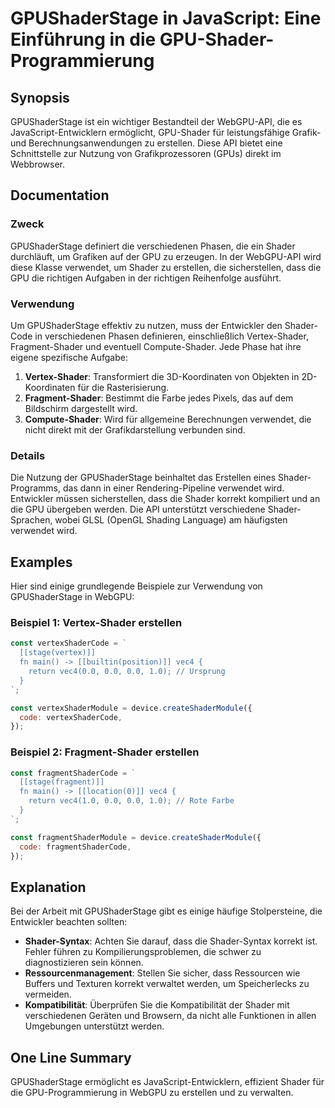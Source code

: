 <!--
Meta Description: # GPUShaderStage in JavaScript: Eine Einführung in die GPU-Shader-Programmierung ## Synopsis GPUShaderStage ist ein wichtiger Bestandteil der WebGPU-A...
Meta Keywords: die, shader, der, gpushaderstage, gpu
-->

# GPUShaderStage in JavaScript: Eine Einführung in die GPU-Shader-Programmierung

## Synopsis
GPUShaderStage ist ein wichtiger Bestandteil der WebGPU-API, die es JavaScript-Entwicklern ermöglicht, GPU-Shader für leistungsfähige Grafik- und Berechnungsanwendungen zu erstellen. Diese API bietet eine Schnittstelle zur Nutzung von Grafikprozessoren (GPUs) direkt im Webbrowser.

## Documentation
### Zweck
GPUShaderStage definiert die verschiedenen Phasen, die ein Shader durchläuft, um Grafiken auf der GPU zu erzeugen. In der WebGPU-API wird diese Klasse verwendet, um Shader zu erstellen, die sicherstellen, dass die GPU die richtigen Aufgaben in der richtigen Reihenfolge ausführt.

### Verwendung
Um GPUShaderStage effektiv zu nutzen, muss der Entwickler den Shader-Code in verschiedenen Phasen definieren, einschließlich Vertex-Shader, Fragment-Shader und eventuell Compute-Shader. Jede Phase hat ihre eigene spezifische Aufgabe:

1. **Vertex-Shader**: Transformiert die 3D-Koordinaten von Objekten in 2D-Koordinaten für die Rasterisierung.
2. **Fragment-Shader**: Bestimmt die Farbe jedes Pixels, das auf dem Bildschirm dargestellt wird.
3. **Compute-Shader**: Wird für allgemeine Berechnungen verwendet, die nicht direkt mit der Grafikdarstellung verbunden sind.

### Details
Die Nutzung der GPUShaderStage beinhaltet das Erstellen eines Shader-Programms, das dann in einer Rendering-Pipeline verwendet wird. Entwickler müssen sicherstellen, dass die Shader korrekt kompiliert und an die GPU übergeben werden. Die API unterstützt verschiedene Shader-Sprachen, wobei GLSL (OpenGL Shading Language) am häufigsten verwendet wird.

## Examples
Hier sind einige grundlegende Beispiele zur Verwendung von GPUShaderStage in WebGPU:

### Beispiel 1: Vertex-Shader erstellen
```javascript
const vertexShaderCode = `
  [[stage(vertex)]]
  fn main() -> [[builtin(position)]] vec4 {
    return vec4(0.0, 0.0, 0.0, 1.0); // Ursprung
  }
`;

const vertexShaderModule = device.createShaderModule({
  code: vertexShaderCode,
});
```

### Beispiel 2: Fragment-Shader erstellen
```javascript
const fragmentShaderCode = `
  [[stage(fragment)]]
  fn main() -> [[location(0)]] vec4 {
    return vec4(1.0, 0.0, 0.0, 1.0); // Rote Farbe
  }
`;

const fragmentShaderModule = device.createShaderModule({
  code: fragmentShaderCode,
});
```

## Explanation
Bei der Arbeit mit GPUShaderStage gibt es einige häufige Stolpersteine, die Entwickler beachten sollten:

- **Shader-Syntax**: Achten Sie darauf, dass die Shader-Syntax korrekt ist. Fehler führen zu Kompilierungsproblemen, die schwer zu diagnostizieren sein können.
- **Ressourcenmanagement**: Stellen Sie sicher, dass Ressourcen wie Buffers und Texturen korrekt verwaltet werden, um Speicherlecks zu vermeiden.
- **Kompatibilität**: Überprüfen Sie die Kompatibilität der Shader mit verschiedenen Geräten und Browsern, da nicht alle Funktionen in allen Umgebungen unterstützt werden.

## One Line Summary
GPUShaderStage ermöglicht es JavaScript-Entwicklern, effizient Shader für die GPU-Programmierung in WebGPU zu erstellen und zu verwalten.